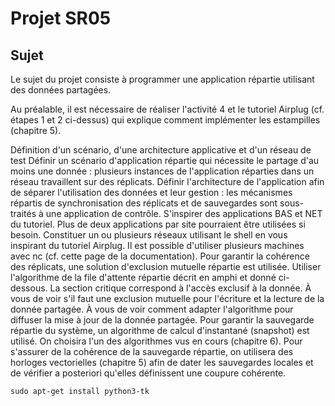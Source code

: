 # Projet SR05
## Sujet
Le sujet du projet consiste à programmer une application répartie utilisant des données partagées.

Au préalable, il est nécessaire de réaliser l'activité 4 et le tutoriel Airplug (cf. étapes 1 et 2 ci-dessus) qui explique comment implémenter les estampilles (chapitre 5).

Définition d'un scénario, d'une architecture applicative et d'un réseau de test
Définir un scénario d'application répartie qui nécessite le partage d'au moins une donnée : plusieurs instances de l'application réparties dans un réseau travaillent sur des réplicats.
Définir l'architecture de l'application afin de séparer l'utilisation des données et leur gestion : les mécanismes répartis de synchronisation des réplicats et de sauvegardes sont sous-traités à une application de contrôle. S'inspirer des applications BAS et NET du tutoriel. Plus de deux applications par site pourraient être utilisées si besoin.
Constituer un ou plusieurs réseaux utilisant le shell en vous inspirant du tutoriel Airplug. Il est possible d'utiliser plusieurs machines avec nc (cf. cette page de la documentation).
Pour garantir la cohérence des réplicats, une solution d'exclusion mutuelle répartie est utilisée.
Utiliser l'algorithme de la file d'attente répartie décrit en amphi et donné ci-dessous.
La section critique correspond à l'accès exclusif à la donnée. À vous de voir s'il faut une exclusion mutuelle pour l'écriture et la lecture de la donnée partagée. À vous de voir comment adapter l'algorithme pour diffuser la mise à jour de la donnée partagée.
Pour garantir la sauvegarde répartie du système, un algorithme de calcul d'instantané (snapshot) est utilisé.
On choisira l'un des algorithmes vus en cours (chapitre 6).
Pour s'assurer de la cohérence de la sauvegarde répartie, on utilisera des horloges vectorielles (chapitre 5) afin de dater les sauvegardes locales et de vérifier a posteriori qu'elles définissent une coupure cohérente.

`sudo apt-get install python3-tk`
